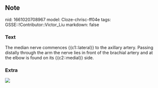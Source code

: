 ## Note
nid: 1661020708967
model: Cloze-chrisc-ff04e
tags: GSSE::!Contributor::Victor_Liu
markdown: false

### Text
The median nerve commences {{c1::lateral}} to the axillary artery. Passing distally through the arm the nerve lies in front of the brachial artery and at the elbow is found on its {{c2::medial}} side.

### Extra
<img src="paste-fe3035aa8d0db68936abe1c3561cf9def8d657d7.jpg">

